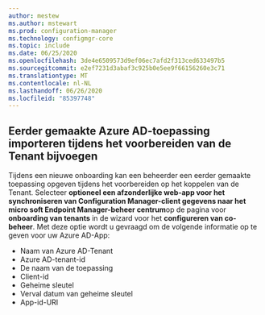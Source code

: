 ```yaml
---
author: mestew
ms.author: mstewart
ms.prod: configuration-manager
ms.technology: configmgr-core
ms.topic: include
ms.date: 06/25/2020
ms.openlocfilehash: 3de4e6509573d9ef06ec7afd2f313ced633497b5
ms.sourcegitcommit: e2ef7231d3abaf3c925b0e5ee9f66156260e3c71
ms.translationtype: MT
ms.contentlocale: nl-NL
ms.lasthandoff: 06/26/2020
ms.locfileid: "85397748"
---
```

## <a name="import-previously-created-azure-ad-application-during-tenant-attach-onboarding"></a><a name="bkmk_aad-app"></a>Eerder gemaakte Azure AD-toepassing importeren tijdens het voorbereiden van de Tenant bijvoegen

Tijdens een nieuwe onboarding kan een beheerder een eerder gemaakte toepassing opgeven tijdens het voorbereiden op het koppelen van de Tenant. Selecteer **optioneel een afzonderlijke web-app voor het synchroniseren van Configuration Manager-client gegevens naar het micro soft Endpoint Manager-beheer centrum**op de pagina voor **onboarding van tenants** in de wizard voor het **configureren van co-beheer**. Met deze optie wordt u gevraagd om de volgende informatie op te geven voor uw Azure AD-App:
- Naam van Azure AD-Tenant
- Azure AD-tenant-id
- De naam van de toepassing
- Client-id
- Geheime sleutel
- Verval datum van geheime sleutel
- App-id-URI
